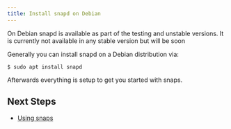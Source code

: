 ```yaml
---
title: Install snapd on Debian
---
```


On Debian snapd is available as part of the testing and unstable
versions. It is currently not available in any stable version but
will be soon

Generally you can install snapd on a Debian distribution via:

```
$ sudo apt install snapd
```

Afterwards everything is setup to get you started with snaps.

## Next Steps

 * [Using snaps](usage)
